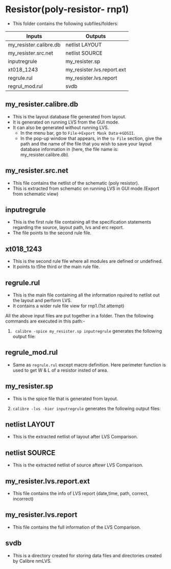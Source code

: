 # Resistor(poly-resistor- rnp1)
* This folder contains the following subfiles/folders:

|         Inputs           |          Outputs             |
|--------------------------|------------------------------|
| my_resister.calibre.db   |   netlist LAYOUT             |
| my_resister.src.net      |   netlist SOURCE             |
| inputregrule             |   my_resister.sp             |
| xt018_1243               |   my_resister.lvs.report.ext |
| regrule.rul              |   my_resister.lvs.report     |
| regrul_mod.rul           |   svdb                       |

## my_resister.calibre.db 
* This is the layout database file generated from layout.
* It is generated on running LVS from the GUI mode.
* It can also be generated without running LVS. 
   * In the menu bar, go to `File`->`Export Mask Data`->`GDSII`. 
   * In the pop-up window that appears, in the `to File` section, give the path and the name of the file that you wish to save your layout database information in (here, the file name is: my_resister.calibre.db).
   
## my_resister.src.net 
* This file contains the netlist of the schematic (poly resistor).
* This is extracted from schematic on running LVS in GUI mode.(Export from schematic view)

## inputregrule
* This is the first rule file containing all the specification statements regarding the source, layout path, lvs and erc report.
* The file points to the second rule file.

## xt018_1243
* This is the second rule file where all modules are defined or undefined.
* It points to t5he third or the main rule file.

## regrule.rul
* This is the main file containing all the information rquired to netlist out the layout and perform LVS.
* It contains a wider rule file view for rnp1.(1st attempt)

All the above input files are put together in a folder. Then the following commands are executed in this path:-
1. ` calibre -spice my_resister.sp inputregrule` generates the following output file:

## regrule_mod.rul 
* Same as `regrule.rul` except macro definition. Here perimeter function is used to get W & L of a resistor insted of area.

## my_resister.sp
* This is the spice file that is generated from layout.

2. `calibre -lvs -hier inputregrule` generates the following output files:

## netlist LAYOUT
* This is the extracted netlist of layout after LVS Comparison.

## netlist SOURCE
* This is the extracted netlist of source aftewr LVS Comparison.

## my_resister.lvs.report.ext
* This file contains the info of LVS report (date,time, path, correct, incorrect)

## my_resister.lvs.report
* This file contains the full information of the LVS Comparison.

## svdb
* This is a directory created for storing data files and directories created by Calibre nmLVS.
